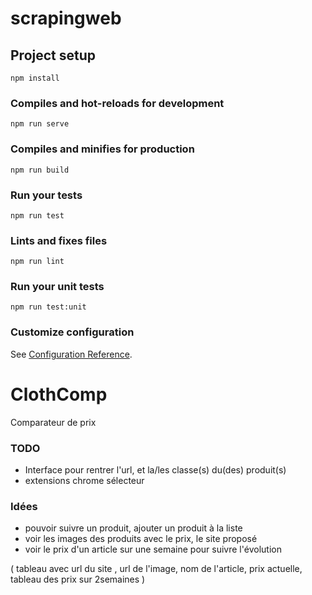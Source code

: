 # scrapingweb

## Project setup
```
npm install
```

### Compiles and hot-reloads for development
```
npm run serve
```

### Compiles and minifies for production
```
npm run build
```

### Run your tests
```
npm run test
```

### Lints and fixes files
```
npm run lint
```

### Run your unit tests
```
npm run test:unit
```

### Customize configuration
See [Configuration Reference](https://cli.vuejs.org/config/).


# ClothComp
Comparateur de prix

### TODO
- Interface pour rentrer l'url, et la/les classe(s) du(des) produit(s)
- extensions chrome sélecteur


### Idées 
- pouvoir suivre un produit, ajouter un produit à la liste 
- voir les images des produits avec le prix, le site proposé
- voir le prix d'un article sur une semaine pour suivre l'évolution

( tableau avec url du site , url de l'image, nom de l'article, prix actuelle, tableau des prix sur 2semaines ) 